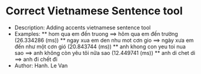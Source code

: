 # Correct Vietnamese Sentence tool
* Description: Adding accents vietnamese sentence tool
* Examples:
** hom qua em đến truong ==> hôm qua em đến trường (26.334286 (ms))
** ngay xua em den nhu mot cơn gio ==> ngày xưa em đến như một cơn gió (20.843744 (ms))
** anh khong con yeu toi nua sao ==> anh không còn yêu tôi nữa sao (12.449741 (ms))
** anh di chet di ==> anh đi chết đi
* Author: Hanh. Le Van
